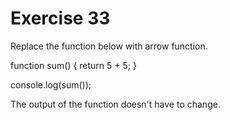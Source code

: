 # Exercise 33

Replace the function below with arrow function.

function sum() {
return 5 + 5;
}

console.log(sum());

The output of the function doesn't have to change.

